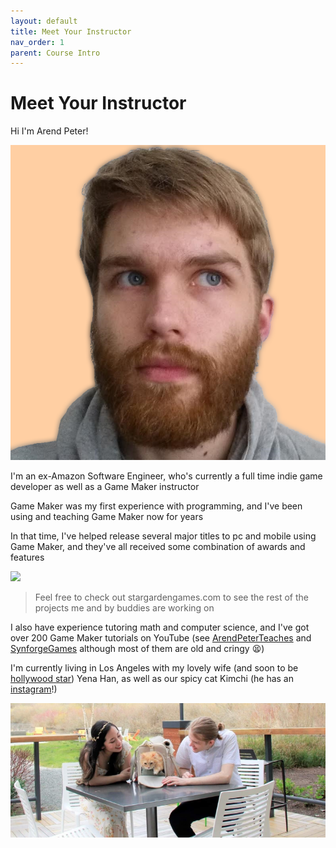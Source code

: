 ```yaml
---
layout: default
title: Meet Your Instructor
nav_order: 1
parent: Course Intro
---
```


# Meet Your Instructor

Hi I'm Arend Peter!

![](../../images/selfie.png)

I'm an ex-Amazon Software Engineer, who's currently a full time indie game developer as well as a Game Maker instructor

Game Maker was my first experience with programming, and I've been using and teaching Game Maker now for <span id="years-of-game-maker"></span> years

In that time, I've helped release several major titles to pc and mobile using Game Maker, and they've all received some combination of awards and features

![](../../images/sgg_portfolio.png)

> Feel free to check out stargardengames.com to see the rest of the projects me and by buddies are working on

I also have experience tutoring math and computer science, and I've got over 200 Game Maker tutorials on YouTube (see [ArendPeterTeaches](https://www.youtube.com/user/SynforgeTutorials) and [SynforgeGames](https://www.youtube.com/user/SynforgeGames) although most of them are old and cringy 😫)

I'm currently living in Los Angeles with my lovely wife (and soon to be [hollywood star](https://www.yenahan.com/)) Yena Han, as well as our spicy cat Kimchi (he has an [instagram](https://www.instagram.com/the.kimchi.kitty/)!)

![](../../images/family.png)
